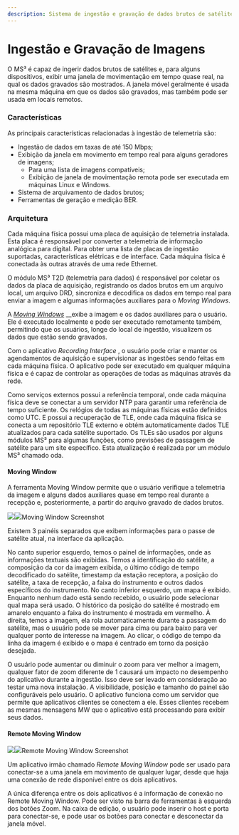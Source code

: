 ```yaml
---
description: Sistema de ingestão e gravação de dados brutos de satélites.
---
```


# Ingestão e Gravação de Imagens

O  MS³ é capaz de ingerir dados brutos de satélites e, para alguns dispositivos, exibir uma janela de movimentação em tempo quase real, na qual os dados gravados são mostrados. A janela móvel geralmente é usada na mesma máquina em que os dados são gravados, mas também pode ser usada em locais remotos.

### Características 

As principais características relacionadas à ingestão de telemetria são:

* Ingestão de dados em taxas de até 150 Mbps;
* Exibição da janela em movimento em tempo real para alguns geradores de imagens;
  * Para uma lista de imagens compatíveis;
  * Exibição de janela de movimentação remota pode ser executada em máquinas Linux e Windows.
* Sistema de arquivamento de dados brutos;
* Ferramentas de geração e medição BER. 

### Arquitetura

Cada máquina física possui uma placa de aquisição de telemetria instalada. Esta placa é responsável por converter a telemetria de informação analógica para digital. Para obter uma lista de placas de ingestão suportadas, características elétricas e de interface. Cada máquina física é conectada às outras através de uma rede Ethernet.

O módulo MS³ T2D \(telemetria para dados\) é responsável por coletar os dados da placa de aquisição, registrando os dados brutos em um arquivo local, um arquivo DRD, sincroniza e decodifica os dados em tempo real para enviar a imagem e algumas informações auxiliares para o _Moving Windows_.

A [_Moving Windows_](sistema-de-ingestao-de-telemetria.md#moving-window) __exibe a imagem e os dados auxiliares para o usuário. Ele é executado localmente e pode ser executado remotamente também, permitindo que os usuários, longe do local de ingestão, visualizem os dados que estão sendo gravados. 

Com o aplicativo _Recording Interface_ , o usuário pode criar e manter os agendamentos de aquisição e supervisionar as ingestões sendo feitas em cada máquina física. O aplicativo pode ser executado em qualquer máquina física e é capaz de controlar as operações de todas as máquinas através da rede.

Como serviços externos possui a referência temporal, onde cada máquina física deve se conectar a um servidor NTP para garantir uma referência de tempo suficiente. Os relógios de todas as máquinas físicas estão definidos como UTC. E possui a recuperação de TLE, onde cada máquina física se conecta a um repositório TLE externo e obtém automaticamente dados TLE atualizados para cada satélite suportado. Os TLEs são usados ​​por alguns módulos  MS³ para algumas funções, como previsões de passagem de satélite para um site específico. Esta atualização é realizada por um módulo  MS³ chamado oda.

#### Moving Window

A ferramenta Moving Window permite que o usuário verifique a telemetria da imagem e alguns dados auxiliares quase em tempo real durante a recepção e, posteriormente, a partir do arquivo gravado de dados brutos.

[![](http://enms3wiki.dpi.inpe.br/en.w/images/thumb/1/1e/Mw.jpg/600px-Mw.jpg)](http://enms3wiki.dpi.inpe.br/wiki/File:Mw.jpg)[![](http://enms3wiki.dpi.inpe.br/en.w/skins/common/images/magnify-clip.png)](http://enms3wiki.dpi.inpe.br/wiki/File:Mw.jpg)Moving Window Screenshot

Existem 3 painéis separados que exibem informações para o passe de satélite atual, na interface da aplicação.

No canto superior esquerdo, temos o painel de informações, onde as informações textuais são exibidas. Temos a identificação do satélite, a composição da cor da imagem exibida, o último código de tempo decodificado do satélite, timestamp da estação receptora, a posição do satélite, a taxa de recepção, a faixa do instrumento e outros dados específicos do instrumento. No canto inferior esquerdo, um mapa é exibido. Enquanto nenhum dado está sendo recebido, o usuário pode selecionar qual mapa será usado. O histórico da posição do satélite é mostrado em amarelo enquanto a faixa do instrumento é mostrada em vermelho. À direita, temos a imagem, ela rola automaticamente durante a passagem do satélite, mas o usuário pode se mover para cima ou para baixo para ver qualquer ponto de interesse na imagem. Ao clicar, o código de tempo da linha da imagem é exibido e o mapa é centrado em torno da posição desejada.

O usuário pode aumentar ou diminuir o zoom para ver melhor a imagem, qualquer fator de zoom diferente de 1 causará um impacto no desempenho do aplicativo durante a ingestão. Isso deve ser levado em consideração ao testar uma nova instalação. A visibilidade, posição e tamanho do painel são configuráveis ​​pelo usuário. O aplicativo funciona como um servidor que permite que aplicativos clientes se conectem a ele. Esses clientes recebem as mesmas mensagens MW que o aplicativo está processando para exibir seus dados.

#### Remote Moving Window

[![](http://enms3wiki.dpi.inpe.br/en.w/images/thumb/7/78/Mwremote.jpg/600px-Mwremote.jpg)](http://enms3wiki.dpi.inpe.br/wiki/File:Mwremote.jpg)[![](http://enms3wiki.dpi.inpe.br/en.w/skins/common/images/magnify-clip.png)](http://enms3wiki.dpi.inpe.br/wiki/File:Mwremote.jpg)Remote Moving Window Screenshot

Um aplicativo irmão chamado _Remote Moving Window_ pode ser usado para conectar-se a uma janela em movimento de qualquer lugar, desde que haja uma conexão de rede disponível entre os dois aplicativos.

A única diferença entre os dois aplicativos é a informação de conexão no Remote Moving Window. Pode ser visto na barra de ferramentas à esquerda dos botões Zoom. Na caixa de edição, o usuário pode inserir o host e porta para conectar-se, e pode usar os botões para conectar e desconectar da janela móvel.

